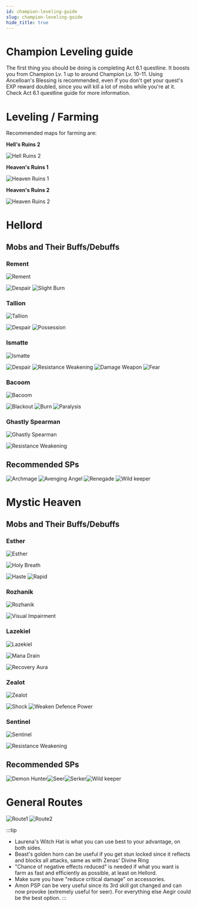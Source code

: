 ```yaml
---
id: champion-leveling-guide
slug: champion-leveling-guide
hide_title: true
---
```



# Champion Leveling guide

The first thing you should be doing is completing Act 6.1 questline. It boosts you from Champion Lv. 1 up to around Champion Lv. 10-11. Using Ancelloan's Blessing is recommended, even if you don't get your quest's EXP reward doubled, since you will kill a lot of mobs while you're at it. 
Check Act 6.1 questline guide for more information.

# Leveling / Farming
Recommended maps for farming are:

**Hell's Ruins 2**

![Hell Ruins 2](https://i.imgur.com/Z1jGcxR.png)

**Heaven's Ruins 1**

![Heaven Ruins 1](https://i.imgur.com/kvUojCz.png)

**Heaven's Ruins 2**

![Heaven Ruins 2](https://i.imgur.com/G4dkfWu.png)


# Hellord
## Mobs and Their Buffs/Debuffs
### Rement
![Rement](https://i.imgur.com/5abM0Ji.png)

![Despair](https://i.imgur.com/X8j3XfG.png) ![Slight Burn](https://i.imgur.com/I0ldVts.png) 

### Tallion
![Tallion](https://i.imgur.com/DrlvW09.png) 

![Despair](https://i.imgur.com/X8j3XfG.png) ![Possession](https://i.imgur.com/B0lioAI.png)

### Ismatte
![Ismatte](https://i.imgur.com/eMhjALP.png)

![Despair](https://i.imgur.com/X8j3XfG.png) ![Resistance Weakening](https://i.imgur.com/94jPyDr.png) 
![Damage Weapon](https://i.imgur.com/c1YWEbZ.png) ![Fear](https://i.imgur.com/UIfjlCc.png)

### Bacoom
 ![Bacoom](https://i.imgur.com/VxL2h9D.png)
 
 ![Blackout](https://i.imgur.com/hzOMdXN.png) ![Burn](https://i.imgur.com/5CNfQBh.png) ![Paralysis](https://i.imgur.com/dglxJP0.png)

### Ghastly Spearman
 ![Ghastly Spearman](https://i.imgur.com/Fqiv4rz.png)

![Resistance Weakening](https://i.imgur.com/94jPyDr.png)

## Recommended SPs

![Archmage](https://i.imgur.com/1pjX55R.png) ![Avenging Angel](https://i.imgur.com/FlidH16.png) ![Renegade](https://i.imgur.com/nNrlYyk.png) ![Wild keeper](https://i.imgur.com/CPnaOj2.png)

# Mystic Heaven
## Mobs and Their Buffs/Debuffs

### Esther

![Esther](https://i.imgur.com/34uyWSv.png)

![Holy Breath](https://i.imgur.com/BJYJueC.png)

![Haste](https://i.imgur.com/vxJjKUH.png) ![Rapid](https://i.imgur.com/yL7FTos.png) 

### Rozhanik

![Rozhanik](https://i.imgur.com/LvxvjF1.png)

![Visual Impairment](https://i.imgur.com/hwMtCra.png)

### Lazekiel

![Lazekiel](https://i.imgur.com/65QfaSm.png)

![Mana Drain](https://i.imgur.com/LRDGIBo.png)

![Recovery Aura](https://i.imgur.com/UHN1kyA.png)

### Zealot

![Zealot](https://i.imgur.com/AbyQL99.png)

![Shock](https://i.imgur.com/u012OeF.png) ![Weaken Defence Power](https://i.imgur.com/V48B9BY.png) 

### Sentinel

 ![Sentinel](https://i.imgur.com/rV13YwD.png)
 
 ![Resistance Weakening](https://i.imgur.com/94jPyDr.png)

## Recommended SPs 
  
![Demon Hunter](https://i.imgur.com/KOF8kHi.png)![Seer](https://i.imgur.com/08sGmWu.png)![Serker](https://i.imgur.com/uSAO1MK.png)![Wild keeper](https://i.imgur.com/CPnaOj2.png)


# General Routes
![Route1](https://i.imgur.com/Cp2DuN5.png) ![Route2](https://i.imgur.com/1MmKniu.png)


:::tip
- Laurena's Witch Hat is what you can use best to your advantage, on both sides.
- Beast's golden horn can be useful if you get stun locked since it reflects and blocks all attacks, same as with Zenas' Divine Ring 
- "Chance of negative effects reduced" is needed if what you want is farm as fast and efficiently as possible, at least on Hellord.
- Make sure you have "reduce critical damage" on accessories.
- Amon PSP can be very useful since its 3rd skill got changed and can now provoke (extremely useful for seer). For everything else Aegir could be the best option.
:::